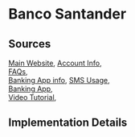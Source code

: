# Banco Santander

## Sources
[Main Website](https://www.bancosantander.es/es/particulares),	[Account Info](https://www.bancosantander.es/es/particulares/banca-online/internet),	
[FAQs](https://microsite.bancosantander.es/files/ayudaonline/popup/particulares.html),	
[Banking App info](https://www.bancosantander.es/es/particulares/banca-online/app/santander),	[SMS Usage](https://www.bancosantander.es/es/particulares/banca-online/clave-online),	
[Banking App](https://play.google.com/store/apps/details?id=es.bancosantander.apps),	
[Video Tutorial](https://www.youtube.com/watch?v=i0wNymzc4Bg),	 


## Implementation Details